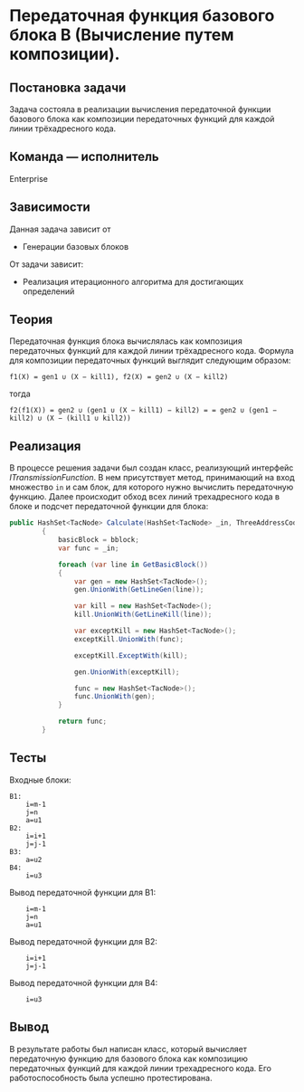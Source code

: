# Передаточная функция базового блока В (Вычисление путем композиции).

## Постановка задачи
Задача состояла в реализации вычисления передаточной функции базового блока как композиции передаточных функций для каждой линии трёхадресного кода.

## Команда — исполнитель
Enterprise

## Зависимости
Данная задача зависит от 
- Генерации базовых блоков

От задачи зависит:
- Реализация итерационного алгоритма для достигающих определений

## Теория

Передаточная функция блока вычислялась как композиция передаточных функций для каждой линии трёхадресного кода. Формула для композиции передаточных функций выглядит следующим образом: 

`f1(X) = gen1 ∪ (X − kill1), f2(X) = gen2 ∪ (X − kill2) `

тогда 

`f2(f1(X)) = gen2 ∪ (gen1 ∪ (X − kill1) − kill2) =
= gen2 ∪ (gen1 − kill2) ∪ (X − (kill1 ∪ kill2))`

## Реализация
В процессе решения задачи был создан класс, реализующий интерфейс _ITransmissionFunction_. В нем присутствует метод, принимающий на вход множество `in` и сам блок, для которого нужно вычислить передаточную функцию. Далее происходит обход всех линий трехадресного кода в блоке и подсчет передаточной функции для блока:
```csharp
public HashSet<TacNode> Calculate(HashSet<TacNode> _in, ThreeAddressCode bblock)
        {
            basicBlock = bblock;
            var func = _in;

            foreach (var line in GetBasicBlock())
            {
                var gen = new HashSet<TacNode>();
                gen.UnionWith(GetLineGen(line));

                var kill = new HashSet<TacNode>();
                kill.UnionWith(GetLineKill(line));

                var exceptKill = new HashSet<TacNode>();
                exceptKill.UnionWith(func);

                exceptKill.ExceptWith(kill);

                gen.UnionWith(exceptKill);

                func = new HashSet<TacNode>();
                func.UnionWith(gen);
            }

            return func;
        }
```

## Тесты
Входные блоки:
```
B1:
    i=m-1
    j=n
    a=u1
B2:
    i=i+1
    j=j-1
B3:
    a=u2
B4:
    i=u3
```
Вывод передаточной функции для B1:
```
    i=m-1
    j=n
    a=u1
```
Вывод передаточной функции для B2:
```
    i=i+1
    j=j-1
```
Вывод передаточной функции для B4:
```
    i=u3
```   

## Вывод
В результате работы был написан класс, который вычисляет передаточную функцию для базового блока как композицию передаточных функций для каждой линии трехадресного кода. Его работоспособность была успешно протестирована.
